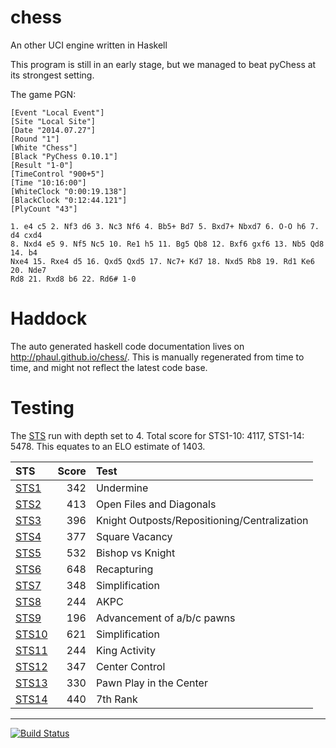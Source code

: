 chess
=====

An other UCI engine written in Haskell


This program is still in an early stage, but we managed to beat pyChess at its strongest setting.

The game PGN:

~~~
[Event "Local Event"]
[Site "Local Site"]
[Date "2014.07.27"]
[Round "1"]
[White "Chess"]
[Black "PyChess 0.10.1"]
[Result "1-0"]
[TimeControl "900+5"]
[Time "10:16:00"]
[WhiteClock "0:00:19.138"]
[BlackClock "0:12:44.121"]
[PlyCount "43"]

1. e4 c5 2. Nf3 d6 3. Nc3 Nf6 4. Bb5+ Bd7 5. Bxd7+ Nbxd7 6. O-O h6 7. d4 cxd4
8. Nxd4 e5 9. Nf5 Nc5 10. Re1 h5 11. Bg5 Qb8 12. Bxf6 gxf6 13. Nb5 Qd8 14. b4
Nxe4 15. Rxe4 d5 16. Qxd5 Qxd5 17. Nc7+ Kd7 18. Nxd5 Rb8 19. Rd1 Ke6 20. Nde7
Rd8 21. Rxd8 b6 22. Rd6# 1-0
~~~


Haddock
=======

The auto generated haskell code documentation lives on http://phaul.github.io/chess/. This is manually regenerated from time to time, and might not reflect the latest code base.


Testing
=======

The [STS](https://sites.google.com/site/strategictestsuite) run with depth set to 4. Total score for STS1-10: 4117, STS1-14: 5478. This equates to an ELO estimate of 1403.

| STS                                                  | Score  | Test                                         |
|:-----------------------------------------------------|-------:|:---------------------------------------------|
| [STS1](http://phaul.github.io/chess/STS1.epd.html)   | 342    | Undermine                                    |
| [STS2](http://phaul.github.io/chess/STS2.epd.html)   | 413    | Open Files and Diagonals                     |
| [STS3](http://phaul.github.io/chess/STS3.epd.html)   | 396    | Knight Outposts/Repositioning/Centralization |
| [STS4](http://phaul.github.io/chess/STS4.epd.html)   | 377    | Square Vacancy                               |
| [STS5](http://phaul.github.io/chess/STS5.epd.html)   | 532    | Bishop vs Knight                             |
| [STS6](http://phaul.github.io/chess/STS6.epd.html)   | 648    | Recapturing                                  |
| [STS7](http://phaul.github.io/chess/STS7.epd.html)   | 348    | Simplification                               |
| [STS8](http://phaul.github.io/chess/STS8.epd.html)   | 244    | AKPC                                         |
| [STS9](http://phaul.github.io/chess/STS9.epd.html)   | 196    | Advancement of a/b/c pawns                   |
| [STS10](http://phaul.github.io/chess/STS10.epd.html) | 621    | Simplification                               |
| [STS11](http://phaul.github.io/chess/STS11.epd.html) | 244    | King Activity                                |
| [STS12](http://phaul.github.io/chess/STS12.epd.html) | 347    | Center Control                               |
| [STS13](http://phaul.github.io/chess/STS13.epd.html) | 330    | Pawn Play in the Center                      |
| [STS14](http://phaul.github.io/chess/STS14.epd.html) | 440    | 7th Rank                                     |

---

[![Build Status](https://travis-ci.org/phaul/chess.png?branch=master)](https://travis-ci.org/phaul/chess)
